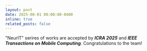 ```yaml
---
layout: post
date: 2025-08-01 00:00:00-0400
inline: true
related_posts: false
---
```


"NeurIT" serires of works are accepted by ***ICRA 2025*** and ***IEEE Transactions on Mobile Computing***. Congratulations to the team!
